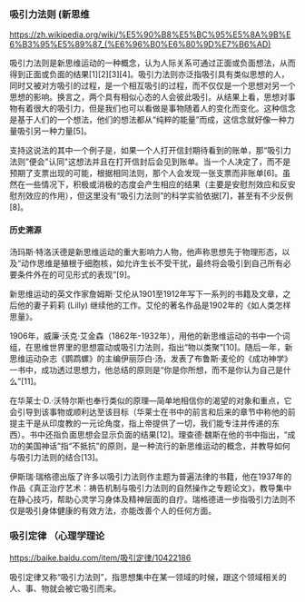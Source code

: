 ### 吸引力法则 (新思维
https://zh.wikipedia.org/wiki/%E5%90%B8%E5%BC%95%E5%8A%9B%E6%B3%95%E5%89%87_(%E6%96%B0%E6%80%9D%E7%B6%AD)

吸引力法则是新思维运动的一种概念，认为人际关系可通过正面或负面想法，从而得到正面或负面的结果[1][2][3][4]。吸引力法则亦泛指吸引具有类似思想的人，同时又被对方吸引的过程，是一个相互吸引的过程，而不仅仅是一个思想对另一个思想的影响。换言之，两个具有相似心态的人会彼此吸引。从结果上看，思想对事物有着很大的吸引力，但是我们也可以看做是事物随着人的变化而变化。这种信念是基于人们的一个想法，他们的想法都从“纯粹的能量”而成，这信念就好像一种力量吸引另一种力量[5]。

支持这说法的其中一个例子是，如果一个人打开信封期待看到的账单，那“吸引力法则”便会"认同"这想法并且在打开信封后会见到账单。当一个人决定了，而不是预期了支票出现的可能，根据相同法则，那个人会发现一张支票而非账单[6]。虽然在一些情况下，积极或消极的态度会产生相应的结果（主要是安慰剂效应和反安慰剂效应的作用），但这里没有“吸引力法则”的科学实验依据[7]，甚至有不少反例[8]。

#### 历史溯源

汤玛斯·特洛沃德是新思维运动的重大影响力人物，他声称思想先于物理形态，以及“动作思维是殖根于细胞核，如允许生长不受干扰，最终将会吸引到自己所有必要条件外在的可见形式的表现”[9]。

新思维运动的英文作家詹姆斯·艾伦从1901至1912年写下一系列的书籍及文章，之后他的妻子莉莉 (Lilly) 继续他的工作。艾伦的著名作品是1902年的《如人类怎样思量》。

1906年，威廉·沃克·艾金森（1862年-1932年），用他的新思维运动的书中一个词组，在思维世界里的思想震动或吸引力法则，指出“物以类聚”[10]。随后一年，新思维运动杂志《鹦鹉螺》的主编伊丽莎白·汤，发表了布鲁斯·麦伦的《成功神学》一书中，成功透过思想力，他总结的原则是“你是你所想，而不是你认为自己是什么”[11]。

在华莱士·D.·沃特尔斯也奉行类似的原理—简单地相信你的渴望的对象和重点，它会引导到该事物或顺利达至该目标（华莱士在书中的前言和后来的章节中称他的前提主干是从印度教的一元论角度，指上帝提供了一切，我们能专注并传递的东西）。书中还指负面思想会显示负面的结果[12]。理查德·魏斯在他的书中指出，“成功的美国神话”指“不抵抗”的原则，是一种流行的新思维运动的概念，并教导如何与吸引力法则的结合[13]。

伊斯瑞·瑞格德出版了许多以吸引力法则作主题为普遍法律的书籍，他在1937年的作品《真正治疗艺术：祷告机制与吸引力法则的自然操作之专题论文》，教导集中在静心技巧，帮助心灵学习身体及精神层面的自疗。瑞格德进一步指吸引力法则不仅是吸引身体健康的有效方法，亦能改善个人的任何方面。

### 吸引定律 （心理学理论
https://baike.baidu.com/item/吸引定律/10422186

吸引定律又称“吸引力法则”，指思想集中在某一领域的时候，跟这个领域相关的人、事、物就会被它吸引而来。
